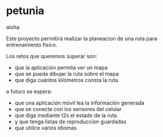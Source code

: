 # petunia
aloha

Este proyecto permitirá realizar la planeacion de una ruta para entrenamiento fisico.

Los retos que queremos superar son:

* que la aplicación permita ver un mapa
* que se pueda dibujar la ruta sobre el mapa
* que diga cuántos kilómetros consta la ruta

a futuro se espera:

* que una aplicación móvil lea la información generada
* que se conecte con los sensores del celular
* que diga mediante t2s el estado de la ruta
* y que tenga listas de reproduccion guardadas
* que utilice varios idiomas
